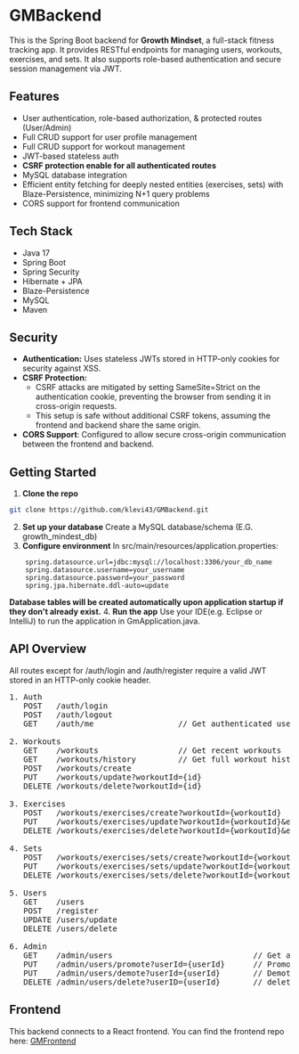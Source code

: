 # GMBackend

This is the Spring Boot backend for **Growth Mindset**, a full-stack fitness tracking app. It provides RESTful endpoints for managing users, workouts, exercises, and sets. It also supports role-based authentication and secure session management via JWT.

## Features

- User authentication, role-based authorization, & protected routes (User/Admin)
- Full CRUD support for user profile management
- Full CRUD support for workout management
- JWT-based stateless auth
- **CSRF protection enable for all authenticated routes**
- MySQL database integration
- Efficient entity fetching for deeply nested entities (exercises, sets) with Blaze-Persistence, minimizing N+1 query problems
- CORS support for frontend communication

## Tech Stack

- Java 17
- Spring Boot
- Spring Security
- Hibernate + JPA
- Blaze-Persistence
- MySQL
- Maven

## Security

- **Authentication:** Uses stateless JWTs stored in HTTP-only cookies for security against XSS.
- **CSRF Protection:**
  - CSRF attacks are mitigated by setting SameSite=Strict on the authentication cookie, preventing the browser from             sending it in cross-origin requests.
  - This setup is safe without additional CSRF tokens, assuming the frontend and backend share the same origin.
- **CORS Support**: Configured to allow secure cross-origin communication between the frontend and backend.


## Getting Started

1. **Clone the repo**

```bash
git clone https://github.com/klevi43/GMBackend.git
```
2. **Set up your database**
Create a MySQL database/schema (E.G. growth_mindest_db)
3. **Configure environment**
In src/main/resources/application.properties:
```
    spring.datasource.url=jdbc:mysql://localhost:3306/your_db_name
    spring.datasource.username=your_username
    spring.datasource.password=your_password
    spring.jpa.hibernate.ddl-auto=update
```
**Database tables will be created automatically upon application startup if they don't already exist.**
4. **Run the app**
Use your IDE(e.g. Eclipse or IntelliJ) to run the application in GmApplication.java.

## API Overview
All routes except for /auth/login and /auth/register require a valid JWT stored in an HTTP-only cookie header.
<pre>
1. Auth
   POST   /auth/login  
   POST   /auth/logout
   GET    /auth/me                  // Get authenticated user (used to check if user is logged in)
    
2. Workouts
   GET    /workouts                 // Get recent workouts  
   GET    /workouts/history         // Get full workout history  
   POST   /workouts/create  
   PUT    /workouts/update?workoutId={id}  
   DELETE /workouts/delete?workoutId={id}  
    
3. Exercises
   POST   /workouts/exercises/create?workoutId={workoutId}  
   PUT    /workouts/exercises/update?workoutId={workoutId}&exerciseId={exerciseId}  
   DELETE /workouts/exercises/delete?workoutId={workoutId}&exerciseId={exerciseId}  

4. Sets
   POST   /workouts/exercises/sets/create?workoutId={workoutId}&exerciseId={exerciseId}  
   PUT    /workouts/exercises/sets/update?workoutId={workoutId}&exerciseId={exerciseId}&setId={setId}  
   DELETE /workouts/exercises/sets/delete?workoutId={workoutId}&exerciseId={exerciseId}&setId={setId} 
    
5. Users
   GET    /users          
   POST   /register 
   UPDATE /users/update  
   DELETE /users/delete  
    
6. Admin
   GET    /admin/users                              // Get all users  
   PUT    /admin/users/promote?userId={userId}      // Promote user to admin  
   PUT    /admin/users/demote?userId={userId}       // Demote admin to user  
   DELETE /admin/users/delete?userID={userId}       // delete a user's account  
</pre>

## Frontend
This backend connects to a React frontend. You can find the frontend repo here:
[GMFrontend](https://github.com/klevi43/GMFrontend)
    

